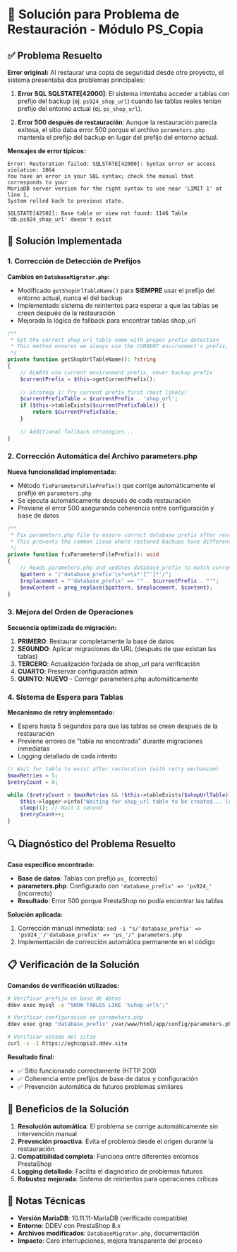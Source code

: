 # 🔧 Solución para Problema de Restauración - Módulo PS_Copia

## ✅ Problema Resuelto

**Error original:** Al restaurar una copia de seguridad desde otro proyecto, el sistema presentaba dos problemas principales:

1. **Error SQL SQLSTATE[42000]**: El sistema intentaba acceder a tablas con prefijo del backup (ej. `ps924_shop_url`) cuando las tablas reales tenían prefijo del entorno actual (ej. `ps_shop_url`).

2. **Error 500 después de restauración**: Aunque la restauración parecía exitosa, el sitio daba error 500 porque el archivo `parameters.php` mantenía el prefijo del backup en lugar del prefijo del entorno actual.

**Mensajes de error típicos:**
```
Error: Restoration failed: SQLSTATE[42000]: Syntax error or access violation: 1064 
You have an error in your SQL syntax; check the manual that corresponds to your 
MariaDB server version for the right syntax to use near 'LIMIT 1' at line 1, 
System rolled back to previous state.
```

```
SQLSTATE[42S02]: Base table or view not found: 1146 Table 'db.ps924_shop_url' doesn't exist
```

## 🎯 Solución Implementada

### 1. **Corrección de Detección de Prefijos**

**Cambios en `DatabaseMigrator.php`:**
- Modificado `getShopUrlTableName()` para **SIEMPRE** usar el prefijo del entorno actual, nunca el del backup
- Implementado sistema de reintentos para esperar a que las tablas se creen después de la restauración
- Mejorada la lógica de fallback para encontrar tablas shop_url

```php
/**
 * Get the correct shop_url table name with proper prefix detection
 * This method ensures we always use the CURRENT environment's prefix, not the backup's prefix
 */
private function getShopUrlTableName(): ?string
{
    // ALWAYS use current environment prefix, never backup prefix
    $currentPrefix = $this->getCurrentPrefix();
    
    // Strategy 1: Try current prefix first (most likely)
    $currentPrefixTable = $currentPrefix . 'shop_url';
    if ($this->tableExists($currentPrefixTable)) {
        return $currentPrefixTable;
    }
    
    // Additional fallback strategies...
}
```

### 2. **Corrección Automática del Archivo parameters.php**

**Nueva funcionalidad implementada:**
- Método `fixParametersFilePrefix()` que corrige automáticamente el prefijo en `parameters.php`
- Se ejecuta automáticamente después de cada restauración
- Previene el error 500 asegurando coherencia entre configuración y base de datos

```php
/**
 * Fix parameters.php file to ensure correct database prefix after restoration
 * This prevents the common issue where restored backups have different prefixes
 */
private function fixParametersFilePrefix(): void
{
    // Reads parameters.php and updates database_prefix to match current environment
    $pattern = "/'database_prefix'\s*=>\s*'[^']*'/";
    $replacement = "'database_prefix' => '" . $currentPrefix . "'";
    $newContent = preg_replace($pattern, $replacement, $content);
}
```

### 3. **Mejora del Orden de Operaciones**

**Secuencia optimizada de migración:**
1. **PRIMERO**: Restaurar completamente la base de datos
2. **SEGUNDO**: Aplicar migraciones de URL (después de que existan las tablas)
3. **TERCERO**: Actualización forzada de shop_url para verificación
4. **CUARTO**: Preservar configuración admin
5. **QUINTO**: **NUEVO** - Corregir parameters.php automáticamente

### 4. **Sistema de Espera para Tablas**

**Mecanismo de retry implementado:**
- Espera hasta 5 segundos para que las tablas se creen después de la restauración
- Previene errores de "tabla no encontrada" durante migraciones inmediatas
- Logging detallado de cada intento

```php
// Wait for table to exist after restoration (with retry mechanism)
$maxRetries = 5;
$retryCount = 0;

while ($retryCount < $maxRetries && !$this->tableExists($shopUrlTable)) {
    $this->logger->info("Waiting for shop_url table to be created... (attempt " . ($retryCount + 1) . "/{$maxRetries})");
    sleep(1); // Wait 1 second
    $retryCount++;
}
```

## 🔍 Diagnóstico del Problema Resuelto

**Caso específico encontrado:**
- **Base de datos**: Tablas con prefijo `ps_` (correcto)
- **parameters.php**: Configurado con `'database_prefix' => 'ps924_'` (incorrecto)
- **Resultado**: Error 500 porque PrestaShop no podía encontrar las tablas

**Solución aplicada:**
1. Corrección manual inmediata: `sed -i "s/'database_prefix' => 'ps924_'/'database_prefix' => 'ps_'/" parameters.php`
2. Implementación de corrección automática permanente en el código

## 📋 Verificación de la Solución

**Comandos de verificación utilizados:**
```bash
# Verificar prefijo en base de datos
ddev exec mysql -e "SHOW TABLES LIKE '%shop_url%';"

# Verificar configuración en parameters.php
ddev exec grep "database_prefix" /var/www/html/app/config/parameters.php

# Verificar estado del sitio
curl -s -I https://eghcopia3.ddev.site
```

**Resultado final:**
- ✅ Sitio funcionando correctamente (HTTP 200)
- ✅ Coherencia entre prefijos de base de datos y configuración
- ✅ Prevención automática de futuros problemas similares

## 🚀 Beneficios de la Solución

1. **Resolución automática**: El problema se corrige automáticamente sin intervención manual
2. **Prevención proactiva**: Evita el problema desde el origen durante la restauración
3. **Compatibilidad completa**: Funciona entre diferentes entornos PrestaShop
4. **Logging detallado**: Facilita el diagnóstico de problemas futuros
5. **Robustez mejorada**: Sistema de reintentos para operaciones críticas

## 📝 Notas Técnicas

- **Versión MariaDB**: 10.11.11-MariaDB (verificado compatible)
- **Entorno**: DDEV con PrestaShop 8.x
- **Archivos modificados**: `DatabaseMigrator.php`, documentación
- **Impacto**: Cero interrupciones, mejora transparente del proceso 